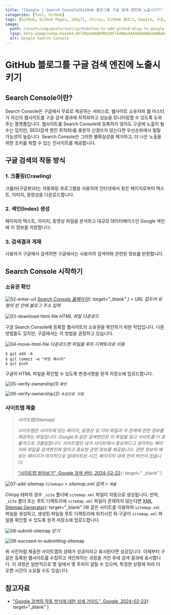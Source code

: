 ```yaml
---
title: "[Google | Search Console]GitHub 블로그를 구글 검색 엔진에 노출시키기"
categories: [Tool, GitHub]
tags: [GitHub, GitHub Pages, Jekyll, Chirpy, GitHub 블로그, Google, 구글, Search Console, 노출, 색인]
image:
  path: /assets/img/posts/tool/github/how-to-add-github-blog-to-google-search-console/01-google-search-console-logo.jpg
  lqip: data:image/webp;base64,UklGRpoAAABXRUJQVlA4WAoAAAAQAAAADwAABwAAQUxQSDIAAAARL0AmbZurmr57yyIiqE8oiG0bejIYEQTgqiDA9vqnsUSI6H+oAERp2HZ65qP/VIAWAFZQOCBCAAAA8AEAnQEqEAAIAAVAfCWkAALp8sF8rgRgAP7o9FDvMCkMde9PK7euH5M1m6VWoDXf2FkP3BqV0ZYbO6NA/VFIAAAA
  alt: Google Search Console
---
```


# GitHub 블로그를 구글 검색 엔진에 노출시키기

## Search Console이란?

Search Console은 구글에서 무료로 제공하는 서비스로, 웹사이트 소유자와 웹 마스터가 자신의 웹사이트를 구글 검색 결과에 최적화하고 성능을 모니터링할 수 있도록 도와주는 플랫폼입니다.  웹사이트를 Search Console에 등록하지 않아도 구글에 노출이 될 수는 있지만, SEO(검색 엔진 최적화)를 충분히 신경쓰지 않는다면 우선순위에서 밀릴 가능성이 높습니다. Search Console은 그러한 불확실성을 제거하고, 더 나은 노출을 위한 조치를 취할 수 있는 인사이트를 제공합니다.

## 구글 검색의 작동 방식

### 1. 크롤링(Crawling)

크롤러(구글봇)라는 자동화된 프로그램을 사용하여 인터넷에서 찾은 페이지로부터 텍스트, 이미지, 동영상을 다운로드합니다.

### 2. 색인(Index) 생성

페이지의 텍스트, 이미지, 동영상 파일을 분석하고 대규모 데이터베이스인 Google 색인에 이 정보를 저장합니다.

### 3. 검색결과 게재

사용자가 구글에서 검색하면 구글에서는 사용자의 검색어와 관련된 정보를 반환합니다.

## Search Console 시작하기

### 소유권 확인

![02-enter-url](/assets/img/posts/tool/github/how-to-add-github-blog-to-google-search-console/02-enter-url.png)
*[Search Console 홈페이지](https://search.google.com/search-console/welcome?hl=ko){: target="_blank" } > URL 접두어 유형의 빈 칸에 블로그 주소 입력*

![03-download-html-file](/assets/img/posts/tool/github/how-to-add-github-blog-to-google-search-console/03-download-html-file.png)
*HTML 파일 다운로드*

구글 Search Console에 등록할 웹사이트의 소유권을 확인하기 위한 작업입니다. 다른 방법들도 있지만, 구글에서는 이 방법을 권장하고 있습니다.

![04-move-html-file](/assets/img/posts/tool/github/how-to-add-github-blog-to-google-search-console/04-move-html-file.png)
*다운로드한 파일을 루트 디렉토리로 이동*

```console
$ git add -A
$ git commit -m "커밋 메시지"
$ git push
```

구글이 HTML 파일을 확인할 수 있도록 변경사항을 원격 저장소에 업로드합니다.

![05-verify-ownership(1)](/assets/img/posts/tool/github/how-to-add-github-blog-to-google-search-console/05-verify-ownership(1).png)
*`확인`*

![06-verify-ownership(2)](/assets/img/posts/tool/github/how-to-add-github-blog-to-google-search-console/06-verify-ownership(2).png)
*`속성으로 이동`*

### 사이트맵 제출

> *사이트맵(Sitemap)*
>
> *사이트맵은 사이트에 있는 페이지, 동영상 및 기타 파일과 각 관계에 관한 정보를 제공하는 파일입니다. Google과 같은 검색엔진은 이 파일을 읽고 사이트를 더 효율적으로 크롤링합니다. 사이트맵은 내가 사이트에서 중요하다고 생각하는 페이지와 파일을 검색엔진에 알리고 중요한 관련 정보를 제공합니다. 관련 정보의 예로는 페이지가 마지막으로 업데이트된 시간, 페이지의 대체 언어 버전이 있습니다.*
>
> ["사이트맵 알아보기", Google 검색 센터, 2024-02-22](https://developers.google.com/search/docs/crawling-indexing/sitemaps/overview?hl=ko){: target=" _blank" }

![07-add-sitemap](/assets/img/posts/tool/github/how-to-add-github-blog-to-google-search-console/07-add-sitemap.png)
*`Sitemaps` > sitemap.xml 입력 > `제출`*

Chirpy 테마의 경우 `_site` 폴더에 `sitemap.xml` 파일이 자동으로 생성됩니다. 만약, `_site` 폴더 또는 루트 디렉토리에 `sitemap.xml` 파일이 존재하지 않는다면 [XML Sitemap Generator](https://www.xml-sitemaps.com/){: target="_blank" }와 같은 사이트를 이용하여 `sitemap.xml` 파일을 생성하고, 생성된 파일을 루트 디렉토리에 위치시킨 뒤 구글이 `sitemap.xml` 파일을 확인할 수 있도록 원격 저장소에 업로드합니다.

![08-submit-sitemap](/assets/img/posts/tool/github/how-to-add-github-blog-to-google-search-console/08-submit-sitemap.png)
*닫기*

![09-succeed-in-submitting-sitemap](/assets/img/posts/tool/github/how-to-add-github-blog-to-google-search-console/09-succeed-in-submitting-sitemap.png)

위 사진처럼 제출한 사이트맵의 상태가 성공이라고 표시된다면 성공입니다. 이제부터 구글은 등록된 웹사이트를 수집하고 색인화하는 과정을 거친 후에 검색 결과에 표시합니다. 이 과정은 일반적으로 몇 일에서 몇 주까지 걸릴 수 있으며, 특정한 상황에 따라 더 오랜 시간이 소요될 수도 있습니다.

## 참고자료

- ["Google 검색의 작동 방식에 대한 상세 가이드", Google, 2024-02-23](https://developers.google.com/search/docs/fundamentals/how-search-works?hl=ko){: target="_blank" }